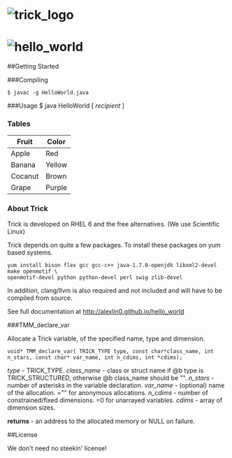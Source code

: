![trick_logo](https://raw.github.com/alexlin0/hello_world/master/trick-0.png)
==============
![hello_world](https://raw.github.com/alexlin0/hello_world/master/NWO.png)
==============
##Getting Started

###Compiling

```
$ javac -g HelloWorld.java
```

###Usage
$ java HelloWorld [ *recipient* ]

### Tables

Fruit   | Color
------- | -----
Apple   | Red
Banana  | Yellow
Cocanut | Brown
Grape   | Purple

### About Trick
Trick is developed on RHEL 6 and the free alternatives. (We use Scientific Linux)

Trick depends on quite a few packages.  To install these packages on yum based systems.

```shell
yum install bison flex gcc gcc-c++ java-1.7.0-openjdk libxml2-devel make openmotif \
openmotif-devel python python-devel perl swig zlib-devel
```

In addition, clang/llvm is also required and not included and will have to be compiled from source.

See full documentation at http://alexlin0.github.io/hello_world

###TMM_declare_var

Allocate a Trick variable, of the specified name, type and dimension.

```
void* TMM_declare_var( TRICK_TYPE type, const char*class_name, int n_stars, const char* var_name, int n_cdims, int *cdims);
```

*type* - TRICK_TYPE.
*class_name* - class or struct name if @b type is TRICK_STRUCTURED, otherwise @b class_name should be "".
*n_stars* - number of asterisks in the variable declaration.
*var_name* - (optional) name of the allocation. ="" for anonymous allocations.
*n_cdims* - number of constrained/fixed dimensions. =0 for unarrayed variables.
*cdims* - array of dimension sizes.

**returns** - an address to the allocated memory or NULL on failure.


##License

We don't need no steekin' license!

